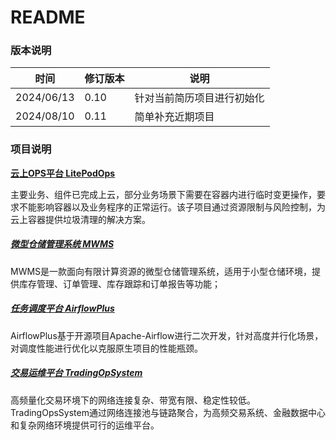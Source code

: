 # README

### 版本说明

| 时间       | 修订版本 | 说明                       |
| ---------- | -------- | -------------------------- |
| 2024/06/13 | 0.10     | 针对当前简历项目进行初始化 |
| 2024/08/10 | 0.11     | 简单补充近期项目           |



### 项目说明

[**云上OPS平台 LitePodOps**](https://github.com/YMEN6/ProjectShowcase/blob/main/LitePodOps.md)

主要业务、组件已完成上云，部分业务场景下需要在容器内进行临时变更操作，要求不能影响容器以及业务程序的正常运行。该子项目通过资源限制与风险控制，为云上容器提供垃圾清理的解决方案。



##### [微型仓储管理系统 MWMS](https://github.com/YMEN6/ProjectShowcase/blob/main/MicroWarehouseManagementSystem.md)

MWMS是一款面向有限计算资源的微型仓储管理系统，适用于小型仓储环境，提供库存管理、订单管理、库存跟踪和订单报告等功能；



##### [任务调度平台 AirflowPlus](https://github.com/YMEN6/ProjectShowcase/blob/main/AirflowPlus.md)

AirflowPlus基于开源项目Apache-Airflow进行二次开发，针对高度并行化场景，对调度性能进行优化以克服原生项目的性能瓶颈。



##### [交易运维平台 TradingOpSystem](https://github.com/YMEN6/ProjectShowcase/blob/main/TradingOpSystem.md)

高频量化交易环境下的网络连接复杂、带宽有限、稳定性较低。TradingOpsSystem通过网络连接池与链路聚合，为高频交易系统、金融数据中心和复杂网络环境提供可行的运维平台。

